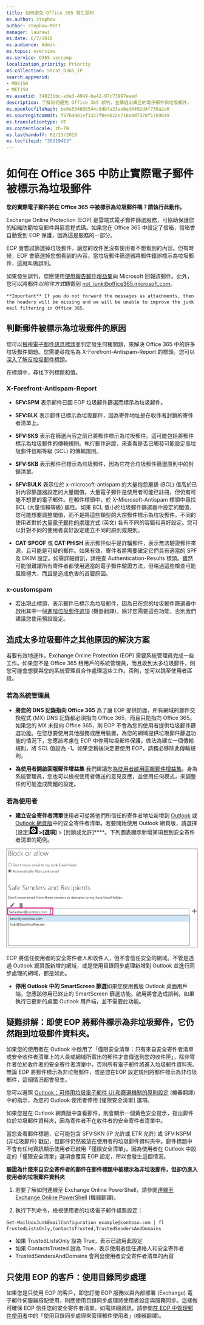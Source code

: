 ```yaml
---
title: 如何避免 Office 365 發生誤判
ms.author: stephow
author: stephow-MSFT
manager: laurawi
ms.date: 6/7/2018
ms.audience: Admin
ms.topic: overview
ms.service: O365-seccomp
localization_priority: Priority
ms.collection: Strat_O365_IP
search.appverid:
- MOE150
- MET150
ms.assetid: 34823bbc-a3e3-4949-ba42-97c73997eeed
description: 了解如何避免 Office 365 誤判，並篩選出真正的電子郵件與垃圾郵件。
ms.openlocfilehash: be6e534608544c8db7a33ae6ed6492d4f730a2a0
ms.sourcegitcommit: f57b4001ef1327f0ea622e716a4d7d78f1769b49
ms.translationtype: HT
ms.contentlocale: zh-TW
ms.lasthandoff: 02/23/2019
ms.locfileid: "30219413"
---
```

# <a name="how-to-prevent-real-email-from-being-marked-as-spam-in-office-365"></a>如何在 Office 365 中防止實際電子郵件被標示為垃圾郵件

 **您的實際電子郵件將在 Office 365 中被標示為垃圾郵件嗎？請執行此動作。**
  
Exchange Online Protection (EOP) 是雲端式電子郵件篩選服務，可協助保護您的組織防範垃圾郵件與惡意程式碼。如果您在 Office 365 中設定了信箱，信箱會自動受到 EOP 保護，因為這是服務的一部分。

EOP 會嘗試篩選掉垃圾郵件，讓您的收件匣沒有使用者不想看到的內容。但有時候，EOP 會篩選掉您想看到的內容。當垃圾郵件篩選器將郵件錯誤標示為垃圾郵件，這就叫做誤判。

如果發生誤判，您應使用[使用報告郵件增益集](https://support.office.com/article/b5caa9f1-cdf3-4443-af8c-ff724ea719d2)向 Microsoft 回報該郵件。此外，您可以將郵件*以附件方式*轉寄到 not_junk@office365.microsoft.com。

    **Important** If you do not forward the messages as attachments, then the headers will be missing and we will be unable to improve the junk mail filtering in Office 365.
    
## <a name="determine-the-reason-why-the-message-was-marked-as-spam"></a>判斷郵件被標示為垃圾郵件的原因

您可以[檢視電子郵件訊息標頭](https://support.office.com/article/cd039382-dc6e-4264-ac74-c048563d212c)並判定發生何種問題，來解決 Office 365 中的許多垃圾郵件問題。您需要尋找名為 X-Forefront-Antispam-Report 的標頭。您可以[深入了解反垃圾郵件標頭](https://technet.microsoft.com/library/dn205071%28v=exchg.150%29.aspx)。
  
在標頭中，尋找下列標題和值。
  
### <a name="x-forefront-antispam-report"></a>X-Forefront-Antispam-Report

- **SFV:SPM** 表示郵件已因 EOP 垃圾郵件篩選而標示為垃圾郵件。 

- **SFV:BLK** 表示郵件已標示為垃圾郵件，因為寄件地址是在收件者封鎖的寄件者清單上。 
    
- **SFV:SKS** 表示在篩選內容之前已將郵件標示為垃圾郵件。這可能包括將郵件標示為垃圾郵件的傳輸規則。執行郵件追蹤，來查看是否已觸發可能設定高垃圾郵件信賴等級 (SCL) 的傳輸規則。 
    
- **SFV:SKB** 表示郵件已標示為垃圾郵件，因為它符合垃圾郵件篩選原則中的封鎖清單。 
    
- **SFV:BULK** 表示位於 x-microsoft-antispam 的大量抱怨層級 (BCL) 值高於已對內容篩選器設定的大量閾值。大量電子郵件是使用者可能已註冊，但仍有可能不想要的電子郵件。在郵件標頭中，於 X-Microsoft-Antispam 標頭中尋找 BCL (大量信賴等級) 屬性。如果 BCL 值小於垃圾郵件篩選器中設定的閾值，您可能想要調整閾值，而不是將這些類型的大宗郵件標示為垃圾郵件。不同的使用者對於[大量電子郵件的處理方式](https://docs.microsoft.com/zh-TW/office365/SecurityCompliance/bulk-complaint-level-values) (英文) 各有不同的容錯和喜好設定。您可以針對不同的使用者喜好設定建立不同的原則或規則。
    
- **CAT:SPOOF** 或 **CAT:PHISH** 表示郵件似乎是詐騙郵件，表示無法驗證郵件來源，且可能是可疑的郵件。如果有效，寄件者將需要確定它們具有適當的 SPF 及 DKIM 設定。如需詳細資訊，請檢查 Authentication-Results 標頭。雖然可能很難讓所有寄件者都使用適當的電子郵件驗證方法，但略過這些檢查可能風險極大，而且是造成危害的首要原因。 
    
### <a name="x-customspam"></a>x-customspam

- 若出現此標頭，表示郵件已標示為垃圾郵件，因為已在您的垃圾郵件篩選器中啟用其中一個[進階垃圾郵件選項](https://technet.microsoft.com/library/jj200750%28v=exchg.150%29.aspx) (機器翻譯)。除非您需要這些功能，否則我們建議您使用預設設定。 
    
## <a name="solutions-to-additional-causes-of-too-much-spam"></a>造成太多垃圾郵件之其他原因的解決方案

若要有效地運作，Exchange Online Protection (EOP) 需要系統管理員完成一些工作。如果您不是 Office 365 租用戶的系統管理員，而且收到太多垃圾郵件，則您可能會想要與您的系統管理員合作處理這些工作。否則，您可以跳至使用者區段。
  
### <a name="for-admins"></a>若為系統管理員

- **將您的 DNS 記錄指向 Office 365** 為了讓 EOP 提供防護，所有網域的郵件交換程式 (MX) DNS 記錄都必須指向 Office 365，而且只能指向 Office 365。如果您的 MX 未指向 Office 365，則 EOP 不會為您的使用者提供垃圾郵件篩選功能。在您想要使用其他服務或應用裝置，為您的網域提供垃圾郵件篩選功能的情況下，您應該考慮在 EOP 中停用垃圾郵件保護。做法為建立一個傳輸規則，將 SCL 值設為 -1。如果您稍後決定要使用 EOP，請務必移除此傳輸規則。 
    
- **為使用者開啟回報郵件增益集** 我們建議您[為使用者啟用回報郵件增益集](enable-the-report-message-add-in.md)。身為系統管理員，您也可以檢視使用者傳送的意見反應，並使用任何模式，來調整任何可能造成問題的設定。
    
### <a name="for-users"></a>若為使用者
    
- **建立安全寄件者清單**使用者可從將他們所信任的寄件者地址新增到 [Outlook](https://go.microsoft.com/fwlink/p/?LinkId=270065) 或 [Outlook 網頁版](https://go.microsoft.com/fwlink/p/?LinkId=294862)中的安全寄件者清單。若要開始使用 Outlook 網頁版，請選擇 [設定]****![ConfigureAPowerBIAnalysisServicesConnector_settingsIcon](media/24bd5467-c8d2-4936-9c37-a179bd0e21ec.png) \>[選項]**** \> [封鎖或允許]****。下列圖表顯示新增某項目到安全寄件者清單的範例。
  
![在 Outlook 網頁版中新增安全寄件者](media/8de6b24e-429e-4e8f-8ce8-53ba659cbfcb.png)
  
EOP 將信任使用者的安全寄件者人和收件人，但不會信任安全的網域。不管是透過 Outlook 網頁版新增的網域，或是使用目錄同步處理新增到 Outlook 並進行同步處理的網域，都是如此。

- **停用 Outlook 中的 SmartScreen 篩選**如果您使用舊版 Outlook 桌面用戶端，您應該停用已終止的 SmartScreen 篩選功能。啟用將會造成誤判。如果執行已更新的桌面 Outlook 用戶端，並不需要此功能。

## <a name="troubleshooting-a-message-ends-up-in-the-junk-folder-even-though-eop-marked-the-message-as-non-spam"></a>疑難排解：即使 EOP 將郵件標示為非垃圾郵件，它仍然跑到垃圾郵件資料夾。
<a name="TroubleshootingJunkEOPNonSpam"> </a>

如果您的使用者在 Outlook 中啟用了「僅限安全清單：只有來自安全寄件者清單或安全收件者清單上的人員或網域所寄出的郵件才會傳送到您的收件匣」，除非寄件者位於收件者的安全寄件者清單中，否則所有電子郵件將進入垃圾郵件資料夾。無論 EOP 將郵件標示為非垃圾郵件，或是您在EOP 設定規則將郵件標示為非垃圾郵件，這個情況都會發生。
  
您可以遵照 [Outlook：可停用垃圾電子郵件 UI 和篩選機制的原則設定](https://support.microsoft.com/zh-TW/kb/2180568) (機器翻譯) 中的指示，為您的 Outlook 使用者停用 [僅限安全清單] 選項。
  
如果您是在 Outlook 網頁版中查看郵件，則會顯示一個黃色安全提示，指出郵件位於垃圾郵件資料夾，因為寄件者不在收件者的安全寄件者清單中。
  
當您查看郵件標題，它可能包含 SFV:SKN (IP 允許或 ETR 允許) 或 SFV:NSPM (非垃圾郵件) 戳記，但郵件仍然被放在使用者的垃圾郵件資料夾中。郵件標題中不會有任何資訊顯示使用者已啟用「僅限安全清單」。因為使用者在 Outlook 中設定的「僅限安全清單」選項會覆寫 EOP 設定，所以會發生這個情況。 
  
 **驗證為什麼來自安全寄件者的郵件在郵件標題中被標示為非垃圾郵件，但卻仍進入使用者的垃圾郵件資料夾**
  
1. 若要了解如何連線至 Exchange Online PowerShell，請參閱[連線至 Exchange Online PowerShell](https://go.microsoft.com/fwlink/p/?LinkId=396554) (機器翻譯)。 
    
2. 執行下列命令，檢視使用者的垃圾電子郵件組態設定：
    
  ```
  Get-MailboxJunkEmailConfiguration example@contoso.com | fl TrustedListsOnly,ContactsTrusted,TrustedSendersAndDomains
  ```

- 如果 TrustedListsOnly 設為 True，表示已啟用此設定
- 如果 ContactsTrusted 設為 True，表示使用者信任連絡人和安全寄件者
- TrustedSendersAndDomains 會列出使用者安全寄件者清單的內容


## <a name="eop-only-customers-use-directory-synchronization"></a>只使用 EOP 的客戶：使用目錄同步處理

如果您是只使用 EOP 的客戶，即您訂閱 EOP 服務以與內部部署 (Exchange) 電子郵件伺服器搭配使用，則應使用目錄同步處理將使用者設定與服務同步。這樣做可確保 EOP 信任您的安全寄件者清單。如需詳細資訊，請參閱[在 EOP 中管理郵件使用者](https://go.microsoft.com/fwlink/?LinkId=534098)中的「使用目錄同步處理來管理郵件使用者」(機器翻譯)。

